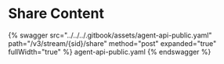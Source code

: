 # Share Content

{% swagger src="../../../.gitbook/assets/agent-api-public.yaml" path="/v3/stream/{sid}/share" method="post" expanded="true" fullWidth="true" %} agent-api-public.yaml {% endswagger %}
